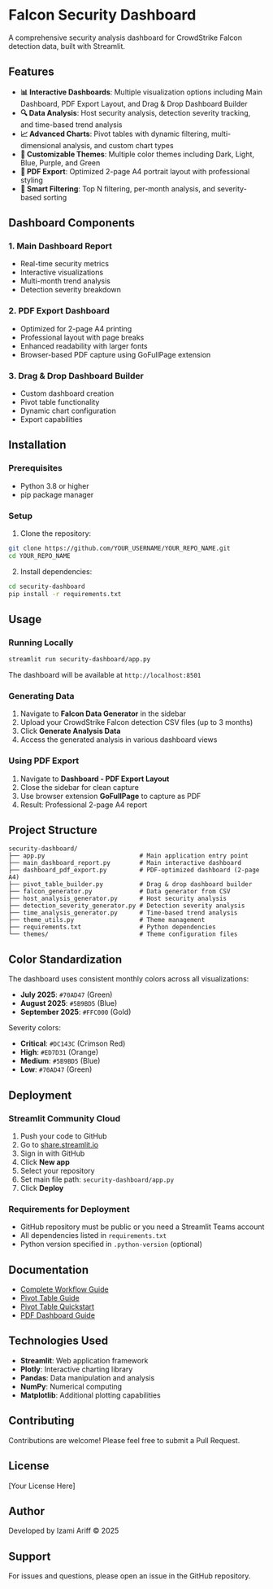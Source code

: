 # Falcon Security Dashboard

A comprehensive security analysis dashboard for CrowdStrike Falcon detection data, built with Streamlit.

## Features

- **📊 Interactive Dashboards**: Multiple visualization options including Main Dashboard, PDF Export Layout, and Drag & Drop Dashboard Builder
- **🔍 Data Analysis**: Host security analysis, detection severity tracking, and time-based trend analysis
- **📈 Advanced Charts**: Pivot tables with dynamic filtering, multi-dimensional analysis, and custom chart types
- **🎨 Customizable Themes**: Multiple color themes including Dark, Light, Blue, Purple, and Green
- **📄 PDF Export**: Optimized 2-page A4 portrait layout with professional styling
- **🎯 Smart Filtering**: Top N filtering, per-month analysis, and severity-based sorting

## Dashboard Components

### 1. Main Dashboard Report
- Real-time security metrics
- Interactive visualizations
- Multi-month trend analysis
- Detection severity breakdown

### 2. PDF Export Dashboard
- Optimized for 2-page A4 printing
- Professional layout with page breaks
- Enhanced readability with larger fonts
- Browser-based PDF capture using GoFullPage extension

### 3. Drag & Drop Dashboard Builder
- Custom dashboard creation
- Pivot table functionality
- Dynamic chart configuration
- Export capabilities

## Installation

### Prerequisites
- Python 3.8 or higher
- pip package manager

### Setup

1. Clone the repository:
```bash
git clone https://github.com/YOUR_USERNAME/YOUR_REPO_NAME.git
cd YOUR_REPO_NAME
```

2. Install dependencies:
```bash
cd security-dashboard
pip install -r requirements.txt
```

## Usage

### Running Locally

```bash
streamlit run security-dashboard/app.py
```

The dashboard will be available at `http://localhost:8501`

### Generating Data

1. Navigate to **Falcon Data Generator** in the sidebar
2. Upload your CrowdStrike Falcon detection CSV files (up to 3 months)
3. Click **Generate Analysis Data**
4. Access the generated analysis in various dashboard views

### Using PDF Export

1. Navigate to **Dashboard - PDF Export Layout**
2. Close the sidebar for clean capture
3. Use browser extension **GoFullPage** to capture as PDF
4. Result: Professional 2-page A4 report

## Project Structure

```
security-dashboard/
├── app.py                          # Main application entry point
├── main_dashboard_report.py        # Main interactive dashboard
├── dashboard_pdf_export.py         # PDF-optimized dashboard (2-page A4)
├── pivot_table_builder.py          # Drag & drop dashboard builder
├── falcon_generator.py             # Data generator from CSV
├── host_analysis_generator.py      # Host security analysis
├── detection_severity_generator.py # Detection severity analysis
├── time_analysis_generator.py      # Time-based trend analysis
├── theme_utils.py                  # Theme management
├── requirements.txt                # Python dependencies
└── themes/                         # Theme configuration files
```

## Color Standardization

The dashboard uses consistent monthly colors across all visualizations:
- **July 2025**: `#70AD47` (Green)
- **August 2025**: `#5B9BD5` (Blue)
- **September 2025**: `#FFC000` (Gold)

Severity colors:
- **Critical**: `#DC143C` (Crimson Red)
- **High**: `#ED7D31` (Orange)
- **Medium**: `#5B9BD5` (Blue)
- **Low**: `#70AD47` (Green)

## Deployment

### Streamlit Community Cloud

1. Push your code to GitHub
2. Go to [share.streamlit.io](https://share.streamlit.io)
3. Sign in with GitHub
4. Click **New app**
5. Select your repository
6. Set main file path: `security-dashboard/app.py`
7. Click **Deploy**

### Requirements for Deployment
- GitHub repository must be public or you need a Streamlit Teams account
- All dependencies listed in `requirements.txt`
- Python version specified in `.python-version` (optional)

## Documentation

- [Complete Workflow Guide](security-dashboard/COMPLETE_WORKFLOW_GUIDE.md)
- [Pivot Table Guide](security-dashboard/PIVOT_TABLE_GUIDE.md)
- [Pivot Table Quickstart](security-dashboard/PIVOT_TABLE_QUICKSTART.md)
- [PDF Dashboard Guide](security-dashboard/PDF_DASHBOARD_COMPLETE_GUIDE.md)

## Technologies Used

- **Streamlit**: Web application framework
- **Plotly**: Interactive charting library
- **Pandas**: Data manipulation and analysis
- **NumPy**: Numerical computing
- **Matplotlib**: Additional plotting capabilities

## Contributing

Contributions are welcome! Please feel free to submit a Pull Request.

## License

[Your License Here]

## Author

Developed by Izami Ariff © 2025

## Support

For issues and questions, please open an issue in the GitHub repository.

